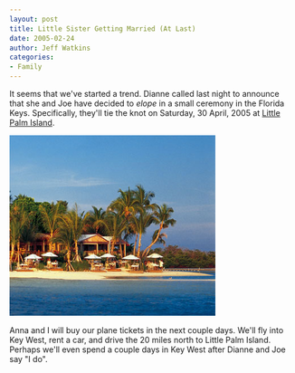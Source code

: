 ```yaml
---
layout: post
title: Little Sister Getting Married (At Last)
date: 2005-02-24
author: Jeff Watkins
categories:
- Family
---
```


It seems that we've started a trend. Dianne called last night to announce that she and Joe have decided to *elope* in a small ceremony in the Florida Keys. Specifically, they'll tie the knot on Saturday, 30 April, 2005 at [Little Palm Island][little-palm-island].

<div class="figure">
<img class="photo" src="/images/littlepalmisland.jpg" border="0" alt="Little Palm Island">
</div>

Anna and I will buy our plane tickets in the next couple days. We'll fly into Key West, rent a car, and drive the 20 miles north to Little Palm Island. Perhaps we'll even spend a couple days in Key West after Dianne and Joe say "I do".

[little-palm-island]: http://www.littlepalmisland.com/ "Little Palm Island (sorry about the music)"